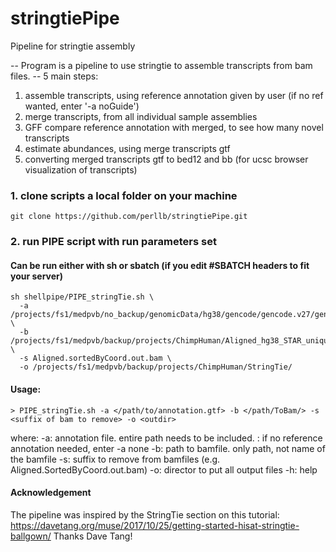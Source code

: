 # stringtiePipe
Pipeline for stringtie assembly

-- Program is a pipeline to use stringtie to assemble transcripts from bam files.
-- 5 main steps:
 1. assemble transcripts, using reference annotation given by user (if no ref wanted, enter '-a noGuide')
 2. merge transcripts, from all individual sample assemblies
 3. GFF compare reference annotation with merged, to see how many novel transcripts
 4. estimate abundances, using merge transcripts gtf
 5. converting merged transcripts gtf to bed12 and bb (for ucsc browser visualization of transcripts)


### 1. clone scripts a local folder on your machine
```
git clone https://github.com/perllb/stringtiePipe.git
```

### 2. run PIPE script with run parameters set 
#### Can be run either with sh or sbatch (if you edit #SBATCH headers to fit your server)

```
sh shellpipe/PIPE_stringTie.sh \ 
  -a /projects/fs1/medpvb/no_backup/genomicData/hg38/gencode/gencode.v27/gencode.v27.annotation.gtf \
  -b /projects/fs1/medpvb/backup/projects/ChimpHuman/Aligned_hg38_STAR_unique \
  -s Aligned.sortedByCoord.out.bam \
  -o /projects/fs1/medpvb/backup/projects/ChimpHuman/StringTie/

```

#### Usage:

```
> PIPE_stringTie.sh -a </path/to/annotation.gtf> -b </path/ToBam/> -s <suffix of bam to remove> -o <outdir>
```

where:
    -a: annotation file. entire path needs to be included.
      : if no reference annotation needed, enter -a none
    -b: path to bamfile. only path, not name of the bamfile
    -s: suffix to remove from bamfiles (e.g. Aligned.SortedByCoord.out.bam)
    -o: director to put all output files
    -h: help



#### Acknowledgement
The pipeline was inspired by the StringTie section on this tutorial:
https://davetang.org/muse/2017/10/25/getting-started-hisat-stringtie-ballgown/
Thanks Dave Tang!
